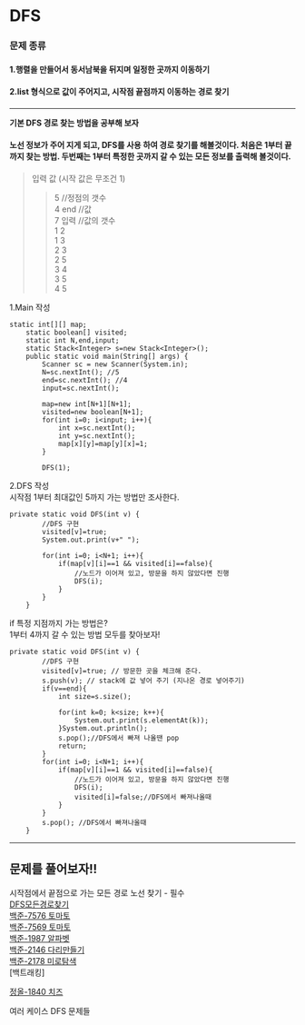 # DFS  

### 문제 종류
#### 1.행렬을 만들어서 동서남북을 뒤지며 일정한 곳까지 이동하기  
#### 2.list 형식으로 값이 주어지고, 시작점 끝점까지 이동하는 경로 찾기  
####  

***  

**기본 DFS 경로 찾는 방법을 공부해 보자**  
#### 노선 정보가 주어 지게 되고, DFS를 사용 하여 경로 찾기를 해볼것이다. 처음은 1부터 끝까지 찾는 방법. 두번째는 1부터 특정한 곳까지 갈 수 있는 모든 정보를 출력해 볼것이다.
> 입력 값 (시작 값은 무조건 1)  
>> 5 //정점의 갯수  
>> 4 end //값  
>> 7 입력 //값의 갯수   
>> 1 2  
>> 1 3  
>> 2 3  
>> 2 5  
>> 3 4  
>> 3 5  
>> 4 5  

1.Main 작성  
```
static int[][] map;
	static boolean[] visited;
	static int N,end,input;
	static Stack<Integer> s=new Stack<Integer>();
	public static void main(String[] args) {
		Scanner sc = new Scanner(System.in);
		N=sc.nextInt(); //5
		end=sc.nextInt(); //4
		input=sc.nextInt();
		
		map=new int[N+1][N+1];
		visited=new boolean[N+1];
		for(int i=0; i<input; i++){
			int x=sc.nextInt();
			int y=sc.nextInt();
			map[x][y]=map[y][x]=1;
		}
		
		DFS(1);
```
2.DFS 작성  
시작점 1부터 최대값인 5까지 가는 방법만 조사한다. 

```
private static void DFS(int v) {
		//DFS 구현
		visited[v]=true;
		System.out.print(v+" ");
		
		for(int i=0; i<N+1; i++){
			if(map[v][i]==1 && visited[i]==false){
				//노드가 이어져 있고, 방문을 하지 않았다면 진행
				DFS(i);
			}
		}
	}
```

if 특정 지점까지 가는 방법은?  
1부터 4까지 갈 수 있는 방법 모두를 찾아보자! 
```
private static void DFS(int v) {
		//DFS 구현
		visited[v]=true; // 방문한 곳을 체크해 준다.
		s.push(v); // stack에 값 넣어 주기 (지나온 경로 넣어주기)
		if(v==end){
			int size=s.size();
			
			for(int k=0; k<size; k++){
				System.out.print(s.elementAt(k));
			}System.out.println();
			s.pop();//DFS에서 빠져 나올땐 pop
			return;
		}
		for(int i=0; i<N+1; i++){
			if(map[v][i]==1 && visited[i]==false){
				//노드가 이어져 있고, 방문을 하지 않았다면 진행
				DFS(i);
				visited[i]=false;//DFS에서 빠져나올때 
			}
		}
		s.pop(); //DFS에서 빠져나올때 
	}
  ```
      
***
## 문제를 풀어보자!!  

시작점에서 끝점으로 가는 모든 경로 노선 찾기 - 필수  
[DFS모든경로찾기](https://gist.github.com/theSUNYOUNG/09deb3e28e27aa11791586a39edbe123)  
[백준-7576 토마토](https://gist.github.com/theSUNYOUNG/9b554837a2c084af073b0e7c7d8b7da6)  
[백준-7569 토마토](https://gist.github.com/theSUNYOUNG/f4827e74fb0bbdcd65841d88eb0a0c5f)  
[백준-1987 알파벳](https://gist.github.com/theSUNYOUNG/718e8dca106803c123412f8ae77c0244)  
[백준-2146 다리만들기](https://gist.github.com/theSUNYOUNG/a38fe939c914ca3f956a63d2a45b1d76)  
[백준-2178 미로탐색](https://gist.github.com/theSUNYOUNG/804eeac17d3007a0a51e62f943b439a8)  
[백트래킹]  

    
[정올-1840 치즈](https://gist.github.com/theSUNYOUNG/6c3bb3b1f747b69ada107c539b26c788)  


여러 케이스 DFS 문제들 
